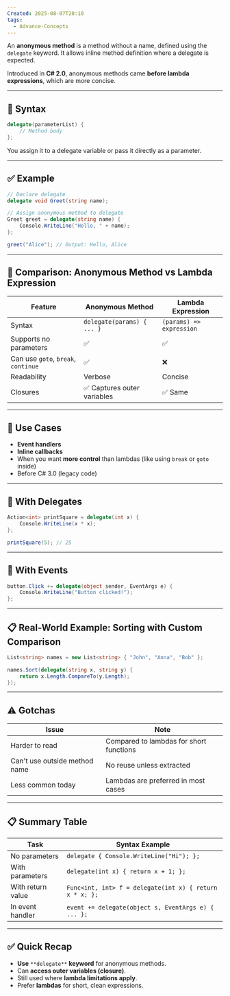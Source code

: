 ```yaml
---
Created: 2025-08-07T20:10
tags:
  - Advance-Concepts
---
```

An **anonymous method** is a method without a name, defined using the `delegate` keyword. It allows inline method definition where a delegate is expected.

Introduced in **C# 2.0**, anonymous methods came **before lambda expressions**, which are more concise.

---

## 📌 Syntax

```C#
delegate(parameterList) {
    // Method body
};
```

You assign it to a delegate variable or pass it directly as a parameter.

---

## ✅ Example

```C#
// Declare delegate
delegate void Greet(string name);

// Assign anonymous method to delegate
Greet greet = delegate(string name) {
    Console.WriteLine("Hello, " + name);
};

greet("Alice"); // Output: Hello, Alice
```

---

## 🔁 Comparison: Anonymous Method vs Lambda Expression

|Feature|Anonymous Method|Lambda Expression|
|---|---|---|
|Syntax|`delegate(params) { ... }`|`(params) => expression`|
|Supports no parameters|✅|✅|
|Can use `goto`, `break`, `continue`|✅|❌|
|Readability|Verbose|Concise|
|Closures|✅ Captures outer variables|✅ Same|

---

## 🧠 Use Cases

- **Event handlers**
- **Inline callbacks**
- When you want **more control** than lambdas (like using `break` or `goto` inside)
- Before C# 3.0 (legacy code)

---

## 🔹 With Delegates

```C#
Action<int> printSquare = delegate(int x) {
    Console.WriteLine(x * x);
};

printSquare(5); // 25
```

---

## 🔸 With Events

```C#
button.Click += delegate(object sender, EventArgs e) {
    Console.WriteLine("Button clicked!");
};
```

---

## 📋 Real-World Example: Sorting with Custom Comparison

```C#
List<string> names = new List<string> { "John", "Anna", "Bob" };

names.Sort(delegate(string x, string y) {
    return x.Length.CompareTo(y.Length);
});
```

---

## ⚠️ Gotchas

|Issue|Note|
|---|---|
|Harder to read|Compared to lambdas for short functions|
|Can't use outside method name|No reuse unless extracted|
|Less common today|Lambdas are preferred in most cases|

---

## 📋 Summary Table

|Task|Syntax Example|
|---|---|
|No parameters|`delegate { Console.WriteLine("Hi"); };`|
|With parameters|`delegate(int x) { return x + 1; };`|
|With return value|`Func<int, int> f = delegate(int x) { return x * x; };`|
|In event handler|`event += delegate(object s, EventArgs e) { ... };`|

---

## ✅ Quick Recap

- **Use** `**delegate**` **keyword** for anonymous methods.
- Can **access outer variables (closure)**.
- Still used where **lambda limitations apply**.
- Prefer **lambdas** for short, clean expressions.